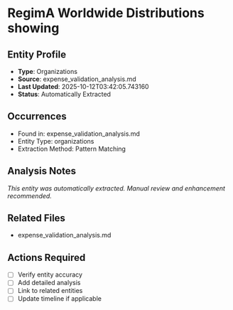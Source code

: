 # RegimA Worldwide Distributions showing

## Entity Profile
- **Type**: Organizations
- **Source**: expense_validation_analysis.md
- **Last Updated**: 2025-10-12T03:42:05.743160
- **Status**: Automatically Extracted

## Occurrences
- Found in: expense_validation_analysis.md
- Entity Type: organizations
- Extraction Method: Pattern Matching

## Analysis Notes
*This entity was automatically extracted. Manual review and enhancement recommended.*

## Related Files
- expense_validation_analysis.md

## Actions Required
- [ ] Verify entity accuracy
- [ ] Add detailed analysis
- [ ] Link to related entities
- [ ] Update timeline if applicable
